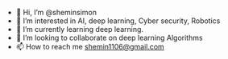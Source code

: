 - 👋 Hi, I’m @sheminsimon
- 👀 I’m interested in AI, deep learning, Cyber security, Robotics
- 🌱 I’m currently learning deep learning.
- 💞️ I’m looking to collaborate on deep learning Algorithms
- 📫 How to reach me shemin1106@gmail.com

<!---
sheminsimon/sheminsimon is a ✨ special ✨ repository because its `README.md` (this file) appears on your GitHub profile.
You can click the Preview link to take a look at your changes.
--->
